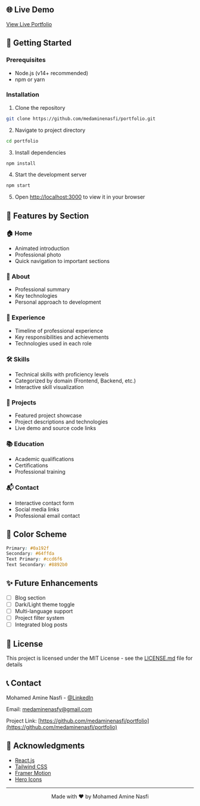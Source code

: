 
## 🌐 Live Demo

[View Live Portfolio](your-portfolio-url)

## 🚀 Getting Started

### Prerequisites

- Node.js (v14+ recommended)
- npm or yarn

### Installation

1. Clone the repository
```bash
git clone https://github.com/medaminenasfi/portfolio.git
```

2. Navigate to project directory
```bash
cd portfolio
```

3. Install dependencies
```bash
npm install
```

4. Start the development server
```bash
npm start
```

5. Open [http://localhost:3000](http://localhost:3000) to view it in your browser

## 📱 Features by Section

### 🏠 Home
- Animated introduction
- Professional photo
- Quick navigation to important sections

### 👤 About
- Professional summary
- Key technologies
- Personal approach to development

### 💼 Experience
- Timeline of professional experience
- Key responsibilities and achievements
- Technologies used in each role

### 🛠️ Skills
- Technical skills with proficiency levels
- Categorized by domain (Frontend, Backend, etc.)
- Interactive skill visualization

### 📂 Projects
- Featured project showcase
- Project descriptions and technologies
- Live demo and source code links

### 📚 Education
- Academic qualifications
- Certifications
- Professional training

### 📬 Contact
- Interactive contact form
- Social media links
- Professional email contact

## 🎨 Color Scheme

```css
Primary: #0a192f
Secondary: #64ffda
Text Primary: #ccd6f6
Text Secondary: #8892b0
```

## ✨ Future Enhancements

- [ ] Blog section
- [ ] Dark/Light theme toggle
- [ ] Multi-language support
- [ ] Project filter system
- [ ] Integrated blog posts

## 📄 License

This project is licensed under the MIT License - see the [LICENSE.md](LICENSE.md) file for details

## 📞 Contact

Mohamed Amine Nasfi - [@LinkedIn](https://www.linkedin.com/in/mohamed-amine-nasfi)

Email: medaminenasfy@gmail.com

Project Link: [https://github.com/medaminenasfi/portfolio](https://github.com/medaminenasfi/portfolio)

## 🙏 Acknowledgments

- [React.js](https://reactjs.org/)
- [Tailwind CSS](https://tailwindcss.com/)
- [Framer Motion](https://www.framer.com/motion/)
- [Hero Icons](https://heroicons.com/)

---

<p align="center">
  Made with ❤️ by Mohamed Amine Nasfi
</p>
